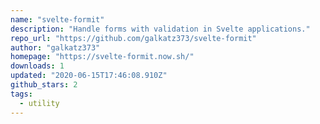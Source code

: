 ```yaml
---
name: "svelte-formit"
description: "Handle forms with validation in Svelte applications."
repo_url: "https://github.com/galkatz373/svelte-formit"
author: "galkatz373"
homepage: "https://svelte-formit.now.sh/"
downloads: 1
updated: "2020-06-15T17:46:08.910Z"
github_stars: 2
tags: 
  - utility
---
```

